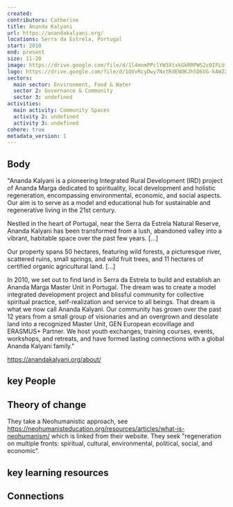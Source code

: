 ```yaml
---
created:
contributors: Catherine
title: Ananda Kalyani
url: https://anandakalyani.org/
locations: Serra da Estrela, Portugal
start: 2010
end: present
size: 11-20
image: https://drive.google.com/file/d/1l4mnmPPclYW3XtxkGkRRPWS2c0IFLUf8/view?usp=drive_link
logo: https://drive.google.com/file/d/1QVvRcyDwy7NxtRdENOKJh5D6VG-kAW22/view?usp=drive_link
sectors:
  main sector: Environment, Food & Water
  sector 2: Governance & Community
  sector 3: undefined
activities: 
  main activity: Community Spaces
  activity 2: undefined
  activity 3: undefined
cohere: true
metadata_version: 1
---
```



## Body

"Ananda Kalyani is a pioneering Integrated Rural Development (IRD) project of Ananda Marga dedicated to spirituality, local development and holistic regeneration, encompassing environmental, economic, and social aspects. Our aim is to serve as a model and educational hub for sustainable and regenerative living in the 21st century.

Nestled in the heart of Portugal, near the Serra da Estrela Natural Reserve, Ananda Kalyani has been transformed from a lush, abandoned valley into a vibrant, habitable space over the past few years. [...]

Our property spans 50 hectares, featuring wild forests, a picturesque river, scattered ruins, small springs, and wild fruit trees, and 11 hectares of certified organic agricultural land. [...]

In 2010, we set out to find land in Serra da Estrela to build and establish an Ananda Marga Master Unit in Portugal. The dream was to create a model integrated development project and blissful community for collective spiritual practice, self-realization and service to all beings. That dream is what we now call Ananda Kalyani. Our community has grown over the past 12 years from a small group of visionaries and an overgrown and desolate land into a recognized Master Unit, GEN European ecovillage and ERASMUS+ Partner. We host youth exchanges, training courses, events, workshops, and retreats, and have formed lasting connections with a global Ananda Kalyani family."

https://anandakalyani.org/about/ 

## key People



## Theory of change

They take a Neohumanistic approach, see https://neohumanisteducation.org/resources/articles/what-is-neohumanism/ which is linked from their website. They seek "regeneration on multiple fronts: spiritual, cultural, environmental, political, social, and economic".

## key learning resources



## Connections



